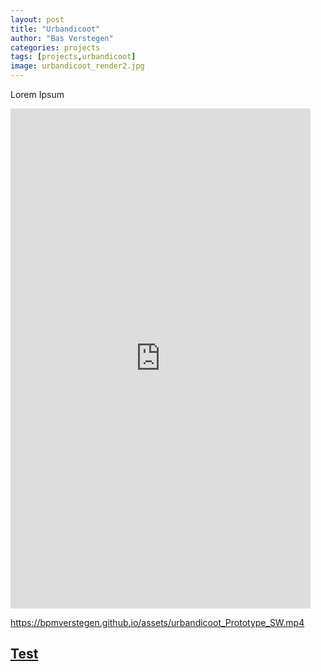 ```yaml
---
layout: post
title: "Urbandicoot"
author: "Bas Verstegen"
categories: projects
tags: [projects,urbandicoot]
image: urbandicoot_render2.jpg
---
```


Lorem Ipsum

<iframe width="480" height="800" src="https://github.com/user-attachments/assets/71c89f0f-5d48-4e0e-b6ec-ea81188410d7" frameborder="0" allowfullscreen></iframe>

https://bpmverstegen.github.io/assets/urbandicoot_Prototype_SW.mp4

## [Test](https://www.google.com/)
